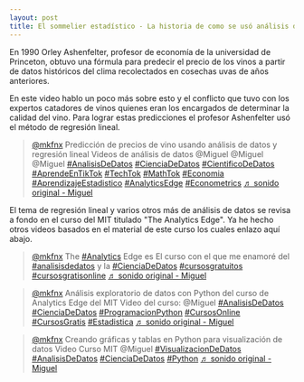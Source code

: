 ```yaml
---  
layout: post  
title: El sommelier estadístico - La historia de como se usó análisis de datos para predecir el precio del vino.
---
```


En 1990 Orley Ashenfelter, profesor de economía de la universidad de Princeton, obtuvo una fórmula para predecir el precio de los vinos a partir de datos históricos del clima recolectados en cosechas uvas de años anteriores.

En este video hablo un poco más sobre esto y el conflicto que tuvo con los expertos catadores de vinos quienes eran los encargados de determinar la calidad del vino. Para lograr estas predicciones el profesor Ashenfelter usó el método de regresión lineal.

<blockquote class="tiktok-embed" cite="https://www.tiktok.com/@mkfnx/video/7218013651817467142" data-video-id="7218013651817467142" style="max-width: 605px;min-width: 325px;" > <section> <a target="_blank" title="@mkfnx" href="https://www.tiktok.com/@mkfnx?refer=embed">@mkfnx</a> Predicción de precios de vino usando análisis de datos y regresión lineal Videos de análisis de datos @Miguel  @Miguel  @Miguel  <a title="analisisdedatos" target="_blank" href="https://www.tiktok.com/tag/analisisdedatos?refer=embed">#AnalisisDeDatos</a> <a title="cienciadedatos" target="_blank" href="https://www.tiktok.com/tag/cienciadedatos?refer=embed">#CienciaDeDatos</a> <a title="cientificodedatos" target="_blank" href="https://www.tiktok.com/tag/cientificodedatos?refer=embed">#CientificoDeDatos</a> <a title="aprendeentiktok" target="_blank" href="https://www.tiktok.com/tag/aprendeentiktok?refer=embed">#AprendeEnTikTok</a> <a title="techtok" target="_blank" href="https://www.tiktok.com/tag/techtok?refer=embed">#TechTok</a> <a title="mathtok" target="_blank" href="https://www.tiktok.com/tag/mathtok?refer=embed">#MathTok</a> <a title="economia" target="_blank" href="https://www.tiktok.com/tag/economia?refer=embed">#Economia</a> <a title="aprendizajeestadistico" target="_blank" href="https://www.tiktok.com/tag/aprendizajeestadistico?refer=embed">#AprendizajeEstadistico</a> <a title="analyticsedge" target="_blank" href="https://www.tiktok.com/tag/analyticsedge?refer=embed">#AnalyticsEdge</a> <a title="econometrics" target="_blank" href="https://www.tiktok.com/tag/econometrics?refer=embed">#Econometrics</a> <a target="_blank" title="♬ sonido original - Miguel" href="https://www.tiktok.com/music/sonido-original-7218013652585106181?refer=embed">♬ sonido original - Miguel</a> </section> </blockquote> <script async src="https://www.tiktok.com/embed.js"></script>

El tema de regresión lineal y varios otros más de análisis de datos se revisa a fondo en el curso del MIT titulado "The Analytics Edge". Ya he hecho otros videos basados en el material de este curso los cuales enlazo aquí abajo.

<blockquote class="tiktok-embed" cite="https://www.tiktok.com/@mkfnx/video/7185646747828358405" data-video-id="7185646747828358405" style="max-width: 605px;min-width: 325px;" > <section> <a target="_blank" title="@mkfnx" href="https://www.tiktok.com/@mkfnx?refer=embed">@mkfnx</a> The <a title="analytics" target="_blank" href="https://www.tiktok.com/tag/analytics?refer=embed">#Analytics</a> Edge es El curso con el que me enamoré del <a title="analisisdedatos" target="_blank" href="https://www.tiktok.com/tag/analisisdedatos?refer=embed">#analisisdedatos</a>  y la <a title="cienciadedatos" target="_blank" href="https://www.tiktok.com/tag/cienciadedatos?refer=embed">#CienciaDeDatos</a> <a title="cursosgratuitos" target="_blank" href="https://www.tiktok.com/tag/cursosgratuitos?refer=embed">#cursosgratuitos</a> <a title="cursosgratisonline" target="_blank" href="https://www.tiktok.com/tag/cursosgratisonline?refer=embed">#cursosgratisonline</a> <a target="_blank" title="♬ sonido original - Miguel" href="https://www.tiktok.com/music/sonido-original-7185646752849971973?refer=embed">♬ sonido original - Miguel</a> </section> </blockquote> <script async src="https://www.tiktok.com/embed.js"></script>

<blockquote class="tiktok-embed" cite="https://www.tiktok.com/@mkfnx/video/7197887673434918150" data-video-id="7197887673434918150" style="max-width: 605px;min-width: 325px;" > <section> <a target="_blank" title="@mkfnx" href="https://www.tiktok.com/@mkfnx?refer=embed">@mkfnx</a> Análisis exploratorio de datos con Python del curso de Analytics Edge del MIT Video del curso: @Miguel  <a title="analisisdedatos" target="_blank" href="https://www.tiktok.com/tag/analisisdedatos?refer=embed">#AnalisisDeDatos</a> <a title="cienciadedatos" target="_blank" href="https://www.tiktok.com/tag/cienciadedatos?refer=embed">#CienciaDeDatos</a> <a title="programacionpython" target="_blank" href="https://www.tiktok.com/tag/programacionpython?refer=embed">#ProgramacionPython</a> <a title="cursosonline" target="_blank" href="https://www.tiktok.com/tag/cursosonline?refer=embed">#CursosOnline</a> <a title="cursosgratis" target="_blank" href="https://www.tiktok.com/tag/cursosgratis?refer=embed">#CursosGratis</a> <a title="estadistica" target="_blank" href="https://www.tiktok.com/tag/estadistica?refer=embed">#Estadistica</a> <a target="_blank" title="♬ sonido original - Miguel" href="https://www.tiktok.com/music/sonido-original-7197887709498985221?refer=embed">♬ sonido original - Miguel</a> </section> </blockquote> <script async src="https://www.tiktok.com/embed.js"></script>

<blockquote class="tiktok-embed" cite="https://www.tiktok.com/@mkfnx/video/7200464110469876997" data-video-id="7200464110469876997" style="max-width: 605px;min-width: 325px;" > <section> <a target="_blank" title="@mkfnx" href="https://www.tiktok.com/@mkfnx?refer=embed">@mkfnx</a> Creando gráficas y tablas en Python para visualización de datos Video Curso MIT @Miguel  <a title="visualizaciondedatos" target="_blank" href="https://www.tiktok.com/tag/visualizaciondedatos?refer=embed">#VisualizacionDeDatos</a> <a title="analisisdedatos" target="_blank" href="https://www.tiktok.com/tag/analisisdedatos?refer=embed">#AnalisisDeDatos</a> <a title="cienciadedatos" target="_blank" href="https://www.tiktok.com/tag/cienciadedatos?refer=embed">#CienciaDeDatos</a> <a title="python" target="_blank" href="https://www.tiktok.com/tag/python?refer=embed">#Python</a> <a target="_blank" title="♬ sonido original - Miguel" href="https://www.tiktok.com/music/sonido-original-7200464142548175622?refer=embed">♬ sonido original - Miguel</a> </section> </blockquote> <script async src="https://www.tiktok.com/embed.js"></script>

### 
